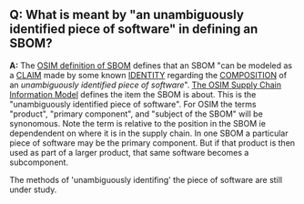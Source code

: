 ## **Q: What is meant by "an unambiguously identified piece of software" in defining an SBOM?**
**A:** 
The [OSIM definition of SBOM](./sbom.md) defines that an SBOM 
"can be modeled as a [CLAIM](./claim.md) made by some known [IDENTITY](./identity.md)
regarding the [COMPOSITION](./composition.md) of an *unambiguously identified piece of software*".
[The OSIM Supply Chain Information Model](tbd) defines the item the SBOM is about.
This is the "unambiguously identified piece of software".
For OSIM the terms "product", "primary component", and "subject of the SBOM" will be synonomous.
Note the term is relative to the position in the SBOM ie dependendent on where it is in the supply chain. 
In one SBOM a particular piece of software may be the primary component. 
But if that product is then used as part of a larger product, that same software becomes a subcomponent.

The methods of 'unambiguously identifing' the piece of software are still under study.
